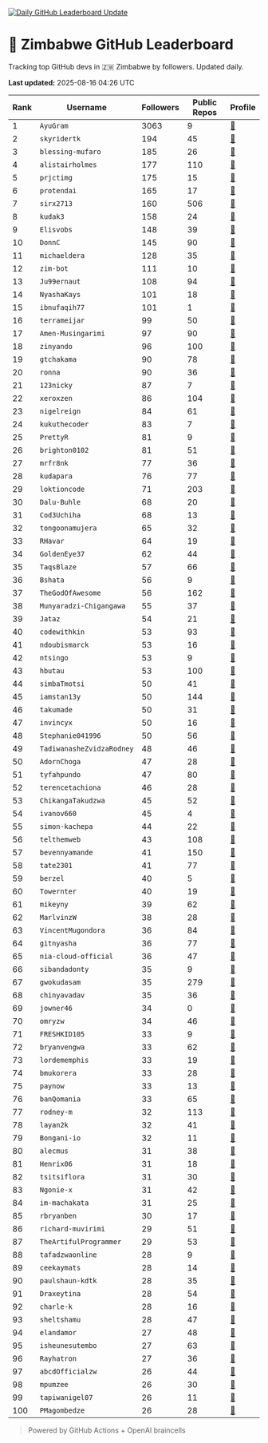 [![Daily GitHub Leaderboard Update](https://github.com/bevennyamande/zim_leaderboard/actions/workflows/leaderboard.yml/badge.svg)](https://github.com/bevennyamande/zim_leaderboard/actions/workflows/leaderboard.yml)

# 🦍 Zimbabwe GitHub Leaderboard

Tracking top GitHub devs in 🇿🇼 Zimbabwe by followers. Updated daily.

<!-- START LEADERBOARD -->
**Last updated:** 2025-08-16 04:26 UTC  

| Rank | Username | Followers | Public Repos | Profile |
|------|----------|-----------|--------------|---------|
| 1 | `AyuGram` | 3063 | 9 | [🔗](https://github.com/AyuGram) |
| 2 | `skyridertk` | 194 | 45 | [🔗](https://github.com/skyridertk) |
| 3 | `blessing-mufaro` | 185 | 26 | [🔗](https://github.com/blessing-mufaro) |
| 4 | `alistairholmes` | 177 | 110 | [🔗](https://github.com/alistairholmes) |
| 5 | `prjctimg` | 175 | 15 | [🔗](https://github.com/prjctimg) |
| 6 | `protendai` | 165 | 17 | [🔗](https://github.com/protendai) |
| 7 | `sirx2713` | 160 | 506 | [🔗](https://github.com/sirx2713) |
| 8 | `kudak3` | 158 | 24 | [🔗](https://github.com/kudak3) |
| 9 | `Elisvobs` | 148 | 39 | [🔗](https://github.com/Elisvobs) |
| 10 | `DonnC` | 145 | 90 | [🔗](https://github.com/DonnC) |
| 11 | `michaeldera` | 128 | 35 | [🔗](https://github.com/michaeldera) |
| 12 | `zim-bot` | 111 | 10 | [🔗](https://github.com/zim-bot) |
| 13 | `Ju99ernaut` | 108 | 94 | [🔗](https://github.com/Ju99ernaut) |
| 14 | `NyashaKays` | 101 | 18 | [🔗](https://github.com/NyashaKays) |
| 15 | `ibnufaqih77` | 101 | 1 | [🔗](https://github.com/ibnufaqih77) |
| 16 | `terrameijar` | 99 | 50 | [🔗](https://github.com/terrameijar) |
| 17 | `Amen-Musingarimi` | 97 | 90 | [🔗](https://github.com/Amen-Musingarimi) |
| 18 | `zinyando` | 96 | 100 | [🔗](https://github.com/zinyando) |
| 19 | `gtchakama` | 90 | 78 | [🔗](https://github.com/gtchakama) |
| 20 | `ronna` | 90 | 36 | [🔗](https://github.com/ronna) |
| 21 | `123nicky` | 87 | 7 | [🔗](https://github.com/123nicky) |
| 22 | `xeroxzen` | 86 | 104 | [🔗](https://github.com/xeroxzen) |
| 23 | `nigelreign` | 84 | 61 | [🔗](https://github.com/nigelreign) |
| 24 | `kukuthecoder` | 83 | 7 | [🔗](https://github.com/kukuthecoder) |
| 25 | `PrettyR` | 81 | 9 | [🔗](https://github.com/PrettyR) |
| 26 | `brighton0102` | 81 | 51 | [🔗](https://github.com/brighton0102) |
| 27 | `mrfr8nk` | 77 | 36 | [🔗](https://github.com/mrfr8nk) |
| 28 | `kudapara` | 76 | 77 | [🔗](https://github.com/kudapara) |
| 29 | `loktioncode` | 71 | 203 | [🔗](https://github.com/loktioncode) |
| 30 | `Dalu-Buhle` | 68 | 20 | [🔗](https://github.com/Dalu-Buhle) |
| 31 | `Cod3Uchiha` | 68 | 13 | [🔗](https://github.com/Cod3Uchiha) |
| 32 | `tongoonamujera` | 65 | 32 | [🔗](https://github.com/tongoonamujera) |
| 33 | `RHavar` | 64 | 19 | [🔗](https://github.com/RHavar) |
| 34 | `GoldenEye37` | 62 | 44 | [🔗](https://github.com/GoldenEye37) |
| 35 | `TaqsBlaze` | 57 | 66 | [🔗](https://github.com/TaqsBlaze) |
| 36 | `Bshata` | 56 | 9 | [🔗](https://github.com/Bshata) |
| 37 | `TheGodOfAwesome` | 56 | 162 | [🔗](https://github.com/TheGodOfAwesome) |
| 38 | `Munyaradzi-Chigangawa` | 55 | 37 | [🔗](https://github.com/Munyaradzi-Chigangawa) |
| 39 | `Jataz` | 54 | 21 | [🔗](https://github.com/Jataz) |
| 40 | `codewithkin` | 53 | 93 | [🔗](https://github.com/codewithkin) |
| 41 | `ndoubismarck` | 53 | 16 | [🔗](https://github.com/ndoubismarck) |
| 42 | `ntsingo` | 53 | 9 | [🔗](https://github.com/ntsingo) |
| 43 | `hbutau` | 53 | 100 | [🔗](https://github.com/hbutau) |
| 44 | `simbaTmotsi` | 50 | 41 | [🔗](https://github.com/simbaTmotsi) |
| 45 | `iamstan13y` | 50 | 144 | [🔗](https://github.com/iamstan13y) |
| 46 | `takumade` | 50 | 31 | [🔗](https://github.com/takumade) |
| 47 | `invincyx` | 50 | 16 | [🔗](https://github.com/invincyx) |
| 48 | `Stephanie041996` | 50 | 56 | [🔗](https://github.com/Stephanie041996) |
| 49 | `TadiwanasheZvidzaRodney` | 48 | 46 | [🔗](https://github.com/TadiwanasheZvidzaRodney) |
| 50 | `AdornChoga` | 47 | 28 | [🔗](https://github.com/AdornChoga) |
| 51 | `tyfahpundo` | 47 | 80 | [🔗](https://github.com/tyfahpundo) |
| 52 | `terencetachiona` | 46 | 28 | [🔗](https://github.com/terencetachiona) |
| 53 | `ChikangaTakudzwa` | 45 | 52 | [🔗](https://github.com/ChikangaTakudzwa) |
| 54 | `ivanov660` | 45 | 4 | [🔗](https://github.com/ivanov660) |
| 55 | `simon-kachepa` | 44 | 22 | [🔗](https://github.com/simon-kachepa) |
| 56 | `telthemweb` | 43 | 108 | [🔗](https://github.com/telthemweb) |
| 57 | `bevennyamande` | 41 | 150 | [🔗](https://github.com/bevennyamande) |
| 58 | `tate2301` | 41 | 77 | [🔗](https://github.com/tate2301) |
| 59 | `berzel` | 40 | 5 | [🔗](https://github.com/berzel) |
| 60 | `Towernter` | 40 | 19 | [🔗](https://github.com/Towernter) |
| 61 | `mikeyny` | 39 | 62 | [🔗](https://github.com/mikeyny) |
| 62 | `MarlvinzW` | 38 | 28 | [🔗](https://github.com/MarlvinzW) |
| 63 | `VincentMugondora` | 36 | 84 | [🔗](https://github.com/VincentMugondora) |
| 64 | `gitnyasha` | 36 | 77 | [🔗](https://github.com/gitnyasha) |
| 65 | `nia-cloud-official` | 36 | 47 | [🔗](https://github.com/nia-cloud-official) |
| 66 | `sibandadonty` | 35 | 9 | [🔗](https://github.com/sibandadonty) |
| 67 | `gwokudasam` | 35 | 279 | [🔗](https://github.com/gwokudasam) |
| 68 | `chinyavadav` | 35 | 36 | [🔗](https://github.com/chinyavadav) |
| 69 | `jowner46` | 34 | 0 | [🔗](https://github.com/jowner46) |
| 70 | `omryzw` | 34 | 46 | [🔗](https://github.com/omryzw) |
| 71 | `FRESHKID105` | 33 | 9 | [🔗](https://github.com/FRESHKID105) |
| 72 | `bryanvengwa` | 33 | 62 | [🔗](https://github.com/bryanvengwa) |
| 73 | `lordememphis` | 33 | 19 | [🔗](https://github.com/lordememphis) |
| 74 | `bmukorera` | 33 | 28 | [🔗](https://github.com/bmukorera) |
| 75 | `paynow` | 33 | 13 | [🔗](https://github.com/paynow) |
| 76 | `banQomania` | 33 | 65 | [🔗](https://github.com/banQomania) |
| 77 | `rodney-m` | 32 | 113 | [🔗](https://github.com/rodney-m) |
| 78 | `layan2k` | 32 | 41 | [🔗](https://github.com/layan2k) |
| 79 | `Bongani-io` | 32 | 11 | [🔗](https://github.com/Bongani-io) |
| 80 | `alecmus` | 31 | 38 | [🔗](https://github.com/alecmus) |
| 81 | `Henrix06` | 31 | 18 | [🔗](https://github.com/Henrix06) |
| 82 | `tsitsiflora` | 31 | 30 | [🔗](https://github.com/tsitsiflora) |
| 83 | `Ngonie-x` | 31 | 42 | [🔗](https://github.com/Ngonie-x) |
| 84 | `im-machakata` | 31 | 25 | [🔗](https://github.com/im-machakata) |
| 85 | `rbryanben` | 30 | 17 | [🔗](https://github.com/rbryanben) |
| 86 | `richard-muvirimi` | 29 | 51 | [🔗](https://github.com/richard-muvirimi) |
| 87 | `TheArtifulProgrammer` | 29 | 53 | [🔗](https://github.com/TheArtifulProgrammer) |
| 88 | `tafadzwaonline` | 28 | 9 | [🔗](https://github.com/tafadzwaonline) |
| 89 | `ceekaymats` | 28 | 14 | [🔗](https://github.com/ceekaymats) |
| 90 | `paulshaun-kdtk` | 28 | 35 | [🔗](https://github.com/paulshaun-kdtk) |
| 91 | `Draxeytina` | 28 | 54 | [🔗](https://github.com/Draxeytina) |
| 92 | `charle-k` | 28 | 16 | [🔗](https://github.com/charle-k) |
| 93 | `sheltshamu` | 28 | 47 | [🔗](https://github.com/sheltshamu) |
| 94 | `elandamor` | 27 | 48 | [🔗](https://github.com/elandamor) |
| 95 | `isheunesutembo` | 27 | 63 | [🔗](https://github.com/isheunesutembo) |
| 96 | `Rayhatron` | 27 | 36 | [🔗](https://github.com/Rayhatron) |
| 97 | `abcdOfficialzw` | 26 | 44 | [🔗](https://github.com/abcdOfficialzw) |
| 98 | `mpumzee` | 26 | 30 | [🔗](https://github.com/mpumzee) |
| 99 | `tapiwanigel07` | 26 | 11 | [🔗](https://github.com/tapiwanigel07) |
| 100 | `PMagombedze` | 26 | 28 | [🔗](https://github.com/PMagombedze) |
<!-- END LEADERBOARD -->

> Powered by GitHub Actions + OpenAI braincells
